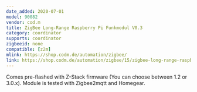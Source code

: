 ```yaml
---
date_added: 2020-07-01
model: 90082
vendor: cod.m
title: ZigBee Long-Range Raspberry Pi Funkmodul V0.3
category: coordinator
supports: coordinator
zigbeeid: none
compatible: [z2m]
mlink: https://shop.codm.de/automation/zigbee/
link: https://shop.codm.de/automation/zigbee/15/zigbee-long-range-raspberry-pi-funkmodul-v0.3?c=10
---
```


Comes pre-flashed with Z-Stack firmware (You can choose between 1.2 or 3.0.x). Module is tested with Zigbee2mqtt and Homegear.